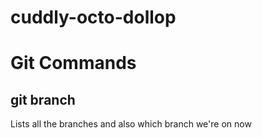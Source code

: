 # cuddly-octo-dollop

# Git Commands

## git branch
Lists all the branches and also which branch we're on now
